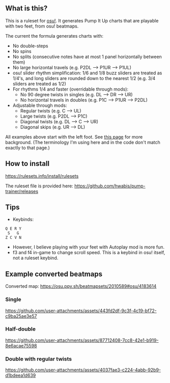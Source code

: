 ## What is this?

This is a ruleset for [osu!](https://github.com/ppy/osu). It generates Pump It Up charts that are playable with two feet, from osu! beatmaps.

The current the formula generates charts with:
- No double-steps
- No spins
- No splits (consecutive notes have at most 1 panel horizontally between them)
- No large horizontal travels (e.g. P2DL --> P1UR --> P1UL)
- osu! slider rhythm simplification: 1/6 and 1/8 buzz sliders are treated as 1/4's, and long sliders are rounded down to the nearest 1/2 (e.g. 3/4 sliders are treated as 1/2)
- For rhythms 1/4 and faster (overridable through mods):
  - No 90 degree twists in singles (e.g. DL --> DR --> UR)
  - No horizontal travels in doubles (e.g. P1C --> P1UR --> P2DL)
- Adjustable through mods:
  - Regular twists (e.g. C --> UL)
  - Large twists (e.g. P2DL --> P1C)
  - Diagonal twists (e.g. DL --> C --> UR)
  - Diagonal skips (e.g. UR --> DL)

All examples above start with the left foot. See [this page](https://www.piucenter.com/skill) for more background.
(The terminology I'm using here and in the code don't match exactly to that page.)

## How to install

https://rulesets.info/install/rulesets

The ruleset file is provided here: https://github.com/hwabis/pump-trainer/releases

## Tips

- Keybinds:
```
Q E R Y
 S   G
Z C V N
```
- However, I believe playing with your feet with Autoplay mod is more fun.
- f3 and f4 in-game to change scroll speed. This is a keybind in osu! itself, not a ruleset keybind.

## Example converted beatmaps

Converted map: https://osu.ppy.sh/beatmapsets/2010589#osu/4183614

### Single

https://github.com/user-attachments/assets/443fd2df-9c3f-4c19-bf72-c9ba25ae3e57

### Half-double

https://github.com/user-attachments/assets/87712408-7cc8-42e1-b919-8e6acae75598

### Double with regular twists

https://github.com/user-attachments/assets/4037fae3-c224-4abb-92b9-d1bdeea1d639
